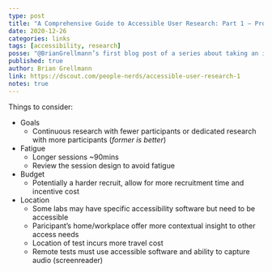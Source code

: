 ```yaml
---
type: post
title: "A Comprehensive Guide to Accessible User Research: Part 1 – Project Planning"
date: 2020-12-26
categories: links
tags: [accessibility, research]
posse: "@BrianGrellmann’s first blog post of a series about taking an inclusive approach to accessibility in design research."
published: true
author: Brian Grellmann
link: https://dscout.com/people-nerds/accessible-user-research-1
notes: true
---
```


Things to consider:

* Goals
  * Continuous research with fewer participants or dedicated research with more participants (_former is better_)
* Fatigue
  * Longer sessions ~90mins
  * Review the session design to avoid fatigue
* Budget
  * Potentially a harder recruit, allow for more recruitment time and incentive cost
* Location
  * Some labs may have specific accessibility software but need to be accessible
  * Paricipant’s home/workplace offer more contextual insight to other access needs
  * Location of test incurs more travel cost
  * Remote tests must use accessible software and ability to capture audio (screenreader)
